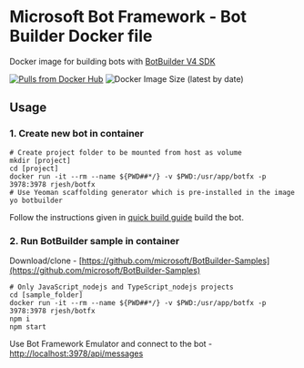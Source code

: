 # Microsoft Bot Framework - Bot Builder Docker file

Docker image for building bots with [BotBuilder V4 SDK](https://github.com/Microsoft/BotBuilder)

[![Pulls from Docker Hub](https://img.shields.io/docker/pulls/rjesh/botfx.svg)](https://hub.docker.com/r/rjesh/botfx) ![Docker Image Size (latest by date)](https://img.shields.io/docker/image-size/rjesh/botfx)

## Usage

### 1. Create new bot in container

```shell
# Create project folder to be mounted from host as volume
mkdir [project]
cd [project]
docker run -it --rm --name ${PWD##*/} -v $PWD:/usr/app/botfx -p 3978:3978 rjesh/botfx
# Use Yeoman scaffolding generator which is pre-installed in the image
yo botbuilder
```

Follow the instructions given in [quick build guide](https://docs.microsoft.com/en-us/azure/bot-service/javascript/bot-builder-javascript-quickstart?view=azure-bot-service-4.0)  build the bot.

### 2. Run BotBuilder sample in container

Download/clone - [https://github.com/microsoft/BotBuilder-Samples](https://github.com/microsoft/BotBuilder-Samples)

```shell
# Only JavaScript_nodejs and TypeScript_nodejs projects
cd [sample_folder]
docker run -it --rm --name ${PWD##*/} -v $PWD:/usr/app/botfx -p 3978:3978 rjesh/botfx
npm i
npm start
```

Use Bot Framework Emulator and connect to the bot - <http://localhost:3978/api/messages>